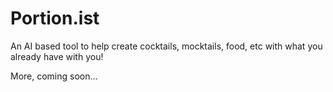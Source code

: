 # Portion.ist

An AI based tool to help create cocktails, mocktails, food, etc with what you already have with you!

More, coming soon...